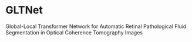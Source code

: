 # GLTNet
Global-Local Transformer Network for Automatic Retinal Pathological Fluid Segmentation in Optical Coherence Tomography Images
